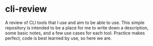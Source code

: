 # cli-review
A review of CLI tools that I use and aim to be able to use. This simple repository is intended to be a place for me to write down a description, some basic notes, and a few use cases for each tool. Practice makes perfect, code is best learned by use, so here we are.
